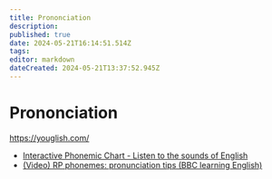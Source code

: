 ```yaml
---
title: Prononciation
description: 
published: true
date: 2024-05-21T16:14:51.514Z
tags: 
editor: markdown
dateCreated: 2024-05-21T13:37:52.945Z
---
```


# Prononciation

<https://youglish.com/>
- [Interactive Phonemic Chart - Listen to the sounds of English](https://www.englishclub.com/pronunciation/phonemic-chart-ia.htm)
- [(Video) RP phonemes: pronunciation tips (BBC learning English)](https://www.youtube.com/watch?v=htmkbIboG9Q)
